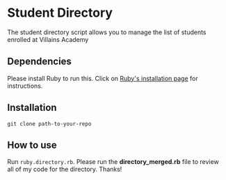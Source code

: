 # Student Directory #

The student directory script allows you to manage the list of students enrolled at Villains Academy

## Dependencies ##

Please install Ruby to run this. Click on [Ruby's installation page](https://www.ruby-lang.org/en/documentation/installation/) for instructions.

## Installation ##

`git clone path-to-your-repo`

## How to use ##

Run `ruby.directory.rb`.
Please run the **directory_merged.rb** file to review all of my code for the directory. Thanks!
